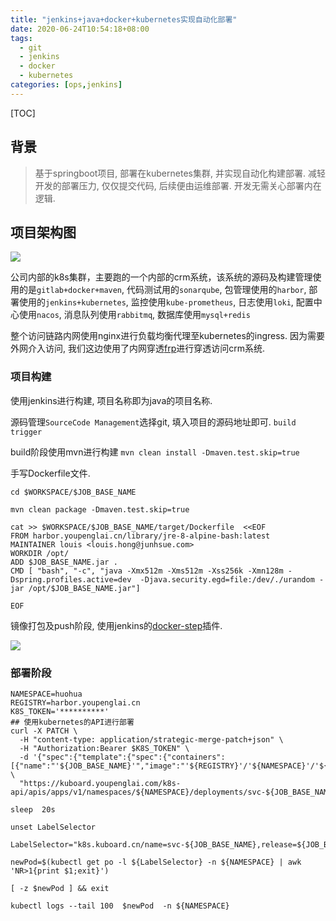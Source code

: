 ```yaml
---
title: "jenkins+java+docker+kubernetes实现自动化部署"
date: 2020-06-24T10:54:18+08:00
tags: 
  - git
  - jenkins
  - docker
  - kubernetes
categories: [ops,jenkins]
---
```


[TOC]

## 背景
> 基于springboot项目, 部署在kubernetes集群, 并实现自动化构建部署.  减轻开发的部署压力,  仅仅提交代码, 后续便由运维部署. 开发无需关心部署内在逻辑. 

## 项目架构图

![](https://pic.fenghong.tech/k8s/java_devops.jgp)

公司内部的k8s集群，主要跑的一个内部的crm系统，该系统的源码及构建管理使用的是`gitlab+docker+maven`, 代码测试用的`sonarqube`, 包管理使用的`harbor`, 部署使用的`jenkins+kubernetes`, 监控使用`kube-prometheus`, 日志使用`loki`,  配置中心使用`nacos`, 消息队列使用`rabbitmq`, 数据库使用`mysql+redis`

整个访问链路内网使用nginx进行负载均衡代理至kubernetes的ingress. 因为需要外网介入访问, 我们这边使用了内网穿透[frp](https://github.com/fatedier/frp)进行穿透访问crm系统. 

### 项目构建

使用jenkins进行构建, 项目名称即为java的项目名称.

源码管理`SourceCode Management`选择git, 填入项目的源码地址即可. `build trigger`

build阶段使用mvn进行构建 `mvn clean install -Dmaven.test.skip=true`

手写Dockerfile文件. 

```
cd $WORKSPACE/$JOB_BASE_NAME

mvn clean package -Dmaven.test.skip=true

cat >> $WORKSPACE/$JOB_BASE_NAME/target/Dockerfile  <<EOF
FROM harbor.youpenglai.cn/library/jre-8-alpine-bash:latest
MAINTAINER louis <louis.hong@junhsue.com>
WORKDIR /opt/
ADD $JOB_BASE_NAME.jar .
CMD [ "bash", "-c", "java -Xmx512m -Xms512m -Xss256k -Xmn128m -Dspring.profiles.active=dev  -Djava.security.egd=file:/dev/./urandom -jar /opt/$JOB_BASE_NAME.jar"]

EOF
```

镜像打包及push阶段, 使用jenkins的[docker-step](https://plugins.jenkins.io/docker-build-step/)插件.  

![](https://pic.fenghong.tech/k8s/jenkins_20200624112935.jpg)

### 部署阶段

```
NAMESPACE=huohua
REGISTRY=harbor.youpenglai.cn
K8S_TOKEN='**********'
## 使用kubernetes的API进行部署
curl -X PATCH \
  -H "content-type: application/strategic-merge-patch+json" \
  -H "Authorization:Bearer $K8S_TOKEN" \
  -d '{"spec":{"template":{"spec":{"containers":[{"name":"'${JOB_BASE_NAME}'","image":"'${REGISTRY}'/'${NAMESPACE}'/'${JOB_BASE_NAME}':'${BUILD_NUMBER}'"}]}}}}' \
  "https://kuboard.youpenglai.com/k8s-api/apis/apps/v1/namespaces/${NAMESPACE}/deployments/svc-${JOB_BASE_NAME}"

sleep  20s 

unset LabelSelector

LabelSelector="k8s.kuboard.cn/name=svc-${JOB_BASE_NAME},release=${JOB_BASE_NAME}"

newPod=$(kubectl get po -l ${LabelSelector} -n ${NAMESPACE} | awk 'NR>1{print $1;exit}')

[ -z $newPod ] && exit 

kubectl logs --tail 100  $newPod  -n ${NAMESPACE}
```

